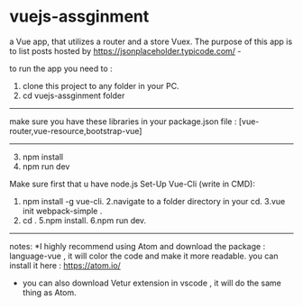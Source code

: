 # vuejs-assginment
a Vue app, that utilizes a router and a store Vuex.  The purpose of this app is to list posts hosted by https://jsonplaceholder.typicode.com/ - 

to run the app you need to : 
1. clone this project to any folder in your PC.
2. cd vuejs-assginment folder 
************************************
make sure you have these libraries in your package.json file :
 [vue-router,vue-resource,bootstrap-vue]
************************************
3. npm install 
4. npm run dev

 Make sure first that u have node.js
Set-Up Vue-Cli (write in CMD):

1. npm install -g vue-cli.
2.navigate to a folder directory in your cd. 
3.vue init webpack-simple <yourprojectname>.
4. cd <your project name>.
5.npm install.
6.npm run dev.

************************************
notes:
*I highly recommend using Atom and download the package : language-vue , it will color the code and make it more readable.
you can install it here : https://atom.io/
* you can also download Vetur extension in vscode , it will do the same thing as Atom.
